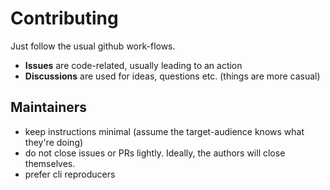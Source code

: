 # Contributing

Just follow the usual github work-flows.

- **Issues** are code-related, usually leading to an action
- **Discussions** are used for ideas, questions etc. (things are more casual)

## Maintainers

- keep instructions minimal (assume the target-audience knows what they're doing)
- do not close issues or PRs lightly. Ideally, the authors will close themselves.
- prefer cli reproducers
